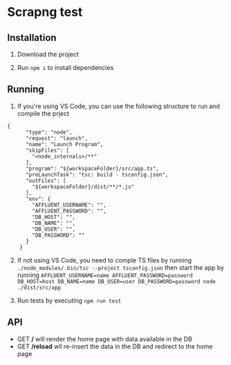 # Scrapng test

## Installation

1. Download the project

2. Run `npm i` to install dependencies

## Running

1. If you're using VS Code, you can use the following structure to run and compile the prject

```
{
      "type": "node",
      "request": "launch",
      "name": "Launch Program",
      "skipFiles": [
        "<node_internals>/**"
      ],
      "program": "${workspaceFolder}/src/app.ts",
      "preLaunchTask": "tsc: build - tsconfig.json",
      "outFiles": [
        "${workspaceFolder}/dist/**/*.js"
      ],
      "env": {
        "AFFLUENT_USERNAME": "",
        "AFFLUENT_PASSWORD": "",
        "DB_HOST": "",
        "DB_NAME": "",
        "DB_USER": "",
        "DB_PASSWORD": ""
      }
    }
```

2. If not using VS Code, you need to comple TS files by running `./node_modules/.bin/tsc --project tsconfig.json` then start the app by running `AFFLUENT_USERNAME=name AFFLUENT_PASSWORD=password DB_HOST=host DB_NAME=name DB_USER=user DB_PASSWORD=password node ./dist/src/app`

3. Run tests by executing `npm run test`

## API

- GET **/** will render the home page with data available in the DB
- GET **/reload** wll re-insert the data in the DB and redirect to the home page